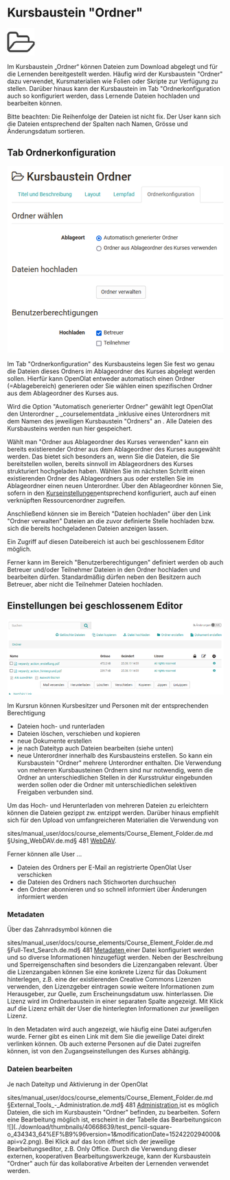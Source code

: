 # Kursbaustein "Ordner"

![](assets/folder.png)

Im Kursbaustein „Ordner“ können Dateien zum Download abgelegt und für die
Lernenden bereitgestellt werden. Häufig wird der Kursbaustein "Ordner" dazu
verwendet, Kursmaterialien wie Folien oder Skripte zur Verfügung zu stellen.
Darüber hinaus kann der Kursbaustein im Tab "Ordnerkonfiguration auch so
konfiguriert werden, dass Lernende Dateien hochladen und bearbeiten können.

  

Bitte beachten: Die Reihenfolge der Dateien ist nicht fix. Der User kann sich
die Dateien entsprechend der Spalten nach Namen, Grösse und Änderungsdatum
sortieren.

##  Tab Ordnerkonfiguration

![](assets/KB_Ordner_16.png)

Im Tab "Ordnerkonfiguration" des Kursbausteins legen Sie fest wo genau die
Dateien dieses Ordners im Ablageordner des Kurses abgelegt werden sollen.
Hierfür kann OpenOlat entweder automatisch einen Ordner (=Ablagebereich)
generieren oder Sie wählen einen spezifischen Ordner aus dem Ablageordner des
Kurses aus.

Wird die Option "Automatisch generierter Ordner" gewählt legt OpenOlat den
Unterordner _ _courselementdata   _inklusive eines Unterordners mit dem Namen
des jeweiligen Kursbaustein "Ordners" an _._ Alle Dateien des Kursbausteins
werden nun hier gespeichert.

Wählt man "Ordner aus Ablageordner des Kurses verwenden" kann ein bereits
existierender Ordner aus dem Ablageordner des Kurses ausgewählt werden. Das
bietet sich besonders an, wenn Sie die Dateien, die Sie bereitstellen wollen,
bereits sinnvoll im Ablageordners des Kurses strukturiert hochgeladen haben.
Wählen Sie im nächsten Schritt einen existierenden Ordner des Ablageordners
aus oder erstellen Sie im Ablageordner einen neuen Unterordner. Über den
Ablageordner können Sie, sofern in den 
[Kurseinstellungen](../course_create/Course_Settings.de.md)entsprechend konfiguriert, auch
auf einen verknüpften Ressourcenordner zugreifen.

Anschließend können sie im Bereich "Dateien hochladen" über den Link "Ordner
verwalten" Dateien an die zuvor definierte Stelle hochladen bzw. sich die
bereits hochgeladenen Dateien anzeigen lassen.

Ein Zugriff auf diesen Dateibereich ist auch bei geschlossenem Editor möglich.

Ferner kann im Bereich "Benutzerberechtigungen" definiert werden ob auch
Betreuer und/oder Teilnehmer Dateien in den Ordner hochladen und bearbeiten
dürfen. Standardmäßig dürfen neben den Besitzern auch Betreuer, aber nicht die
Teilnehmer Dateien hochladen.

## Einstellungen bei geschlossenem Editor

![](assets/KB_Ordner.png)

Im Kursrun können Kursbesitzer und Personen mit der entsprechenden
Berechtigung

  * Dateien hoch- und runterladen
  * Dateien löschen, verschieben und kopieren
  * neue Dokumente erstellen
  * je nach Dateityp auch Dateien bearbeiten (siehe unten)
  * neue Unterordner innerhalb des Kursbausteins erstellen. So kann ein Kursbaustein "Ordner" mehrere Unterordner enthalten. Die Verwendung von mehreren Kursbausteinen Ordnern sind nur notwendig, wenn die Ordner an unterschiedlichen Stellen in der Kursstruktur eingebunden werden sollen oder die Ordner mit unterschiedlichen selektiven Freigaben verbunden sind.

Um das Hoch- und Herunterladen von mehreren Dateien zu erleichtern können die
Dateien gezippt zw. entzippt werden. Darüber hinaus empfiehlt sich für den
Upload von umfangreicheren Materialien die Verwendung von

sites/manual_user/docs/course_elements/Course_Element_Folder.de.md §Using_WebDAV.de.md§ 481
[WebDAV](../supported_tech/Using_WebDAV.de.md).

Ferner können alle User ...

  * Dateien des Ordners per E-Mail an registrierte OpenOlat User verschicken
  * die Dateien des Ordners nach Stichworten durchsuchen
  * den Ordner abonnieren und so schnell informiert über Änderungen informiert werden

###  Metadaten

Über das Zahnradsymbol können die 

sites/manual_user/docs/course_elements/Course_Element_Folder.de.md §Full-Text_Search.de.md§ 481
[Metadaten ](../personal/Full-Text_Search.de.md#Volltextsuche-_metadata)einer Datei
konfiguriert werden und so diverse Informationen hinzugefügt werden. Neben der
Beschreibung und Sperreigenschaften sind besonders die Lizenzangaben relevant.
Über die Lizenzangaben können Sie eine konkrete Lizenz für das Dokument
hinterlegen, z.B. eine der existierenden Creative Commons Lizenzen verwenden,
den Lizenzgeber eintragen sowie weitere Informationen zum Herausgeber, zur
Quelle, zum Erscheinungsdatum usw. hinterlassen. Die Lizenz wird im
Ordnerbaustein in einer separaten Spalte angezeigt. Mit Klick auf die Lizenz
erhält der User die hinterlegten Informationen zur jeweiligen Lizenz.

In den Metadaten wird auch angezeigt, wie häufig eine Datei aufgerufen wurde.
Ferner gibt es einen Link mit dem Sie die jeweilige Datei direkt verlinken
können. Ob auch externe Personen auf die Datei zugreifen können, ist von den
Zugangseinstellungen des Kurses abhängig.

### Dateien bearbeiten

Je nach Dateityp und Aktivierung in der OpenOlat 

sites/manual_user/docs/course_elements/Course_Element_Folder.de.md §External_Tools_-_Administration.de.md§ 481
[Administration ](../../manual_admin/administration/External_Tools_-_Administration.de.md)ist es möglich
Dateien, die sich im Kursbaustein "Ordner" befinden, zu bearbeiten. Sofern
eine Bearbeitung möglich ist, erscheint in der Tabelle das Bearbeitungsicon
![](../download/thumbnails/40668639/test_pencil-square-
o_434343_64%EF%B9%96version=1&modificationDate=1524220294000&api=v2.png). Bei
Klick auf das Icon öffnet sich der jeweilige Bearbeitungseditor, z.B. Only
Office. Durch die Verwendung dieser externen, kooperativen
Bearbeitungswerkzeuge, kann der Kursbaustein "Ordner" auch für das
kollaborative Arbeiten der Lernenden verwendet werden.
